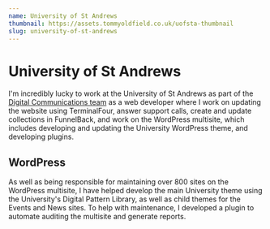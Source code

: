 ```yaml
---
name: University of St Andrews
thumbnail: https://assets.tommyoldfield.co.uk/uofsta-thumbnail
slug: university-of-st-andrews
---
```


# University of St Andrews
I'm incredibly lucky to work at the University of St Andrews as part of the [Digital Communications team](https://digitalcommunications.wp.st-andrews.ac.uk/) as a web developer where I work on updating the website using TerminalFour, answer support calls, create and update collections in FunnelBack, and work on the WordPress multisite, which includes developing and updating the University WordPress theme, and developing plugins.

## WordPress
As well as being responsible for maintaining over 800 sites on the WordPress multisite, I have helped develop the main University theme using the University's Digital Pattern Library, as well as child themes for the Events and News sites. To help with maintenance, I developed a plugin to automate auditing the multisite and generate reports.